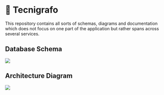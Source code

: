 # 📐 Tecnigrafo

This repository contains all sorts of schemas, diagrams and documentation which does not focus on one part of the application but rather spans across several services.

## Database Schema

![](http://www.plantuml.com/plantuml/proxy?src=https://raw.githubusercontent.com/fruitsco/tecnigrafo/main/database/schema.puml&frmat=svg)

## Architecture Diagram

![](http://www.plantuml.com/plantuml/proxy?src=https://raw.githubusercontent.com/fruitsco/tecnigrafo/main/diagrams/component.puml&frmat=svg)